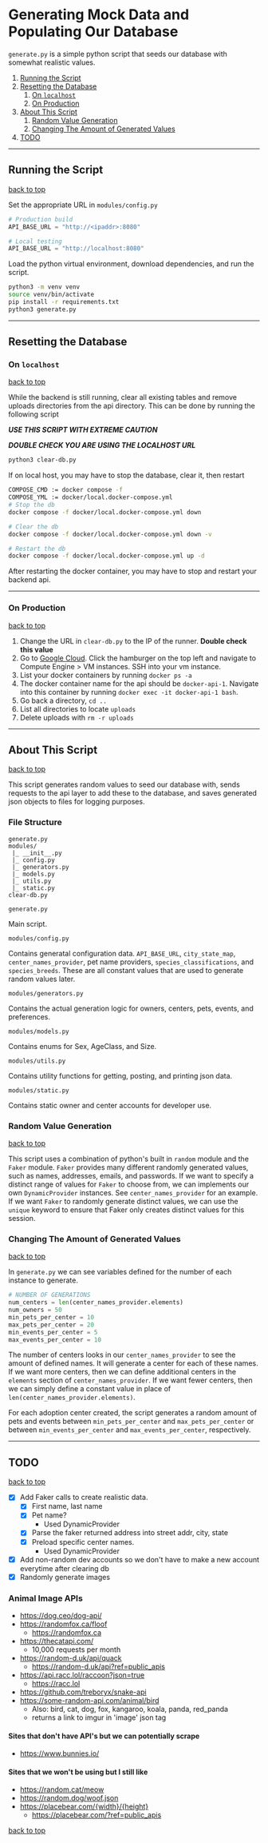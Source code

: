 # Generating Mock Data and Populating Our Database

`generate.py` is a simple python script that seeds our database with
somewhat realistic values. 

1.  [Running the Script](#running-the-script)
1.  [Resetting the Database](#resetting-the-database)
    1. [On `localhost`](#on-localhost)
    1. [On Production](#on-production)
1.  [About This Script](#about-this-script)
    1.  [Random Value Generation](#random-value-generation)
    1.  [Changing The Amount of Generated Values](#changing-the-amount-of-generated-values)
1.  [TODO](#todo)

---

## Running the Script

[back to top](#generating-mock-data-and-populating-our-database)

Set the appropriate URL in `modules/config.py`

```py
# Production build
API_BASE_URL = "http://<ipaddr>:8080"

# Local testing
API_BASE_URL = "http://localhost:8080"
```

Load the python virtual environment, download dependencies, and run the script.

```bash
python3 -m venv venv
source venv/bin/activate
pip install -r requirements.txt
python3 generate.py
```

---

## Resetting the Database

### On `localhost`

[back to top](#generating-mock-data-and-populating-our-database)

While the backend is still running, clear all existing tables and remove
uploads directories from the api directory. This can be done by running
the following script

***USE THIS SCRIPT WITH EXTREME CAUTION***

***DOUBLE CHECK YOU ARE USING THE LOCALHOST URL***

```bash
python3 clear-db.py
```

If on local host, you may have to stop the database, clear it, then restart

```bash
COMPOSE_CMD := docker compose -f
COMPOSE_YML := docker/local.docker-compose.yml
# Stop the db
docker compose -f docker/local.docker-compose.yml down

# Clear the db
docker compose -f docker/local.docker-compose.yml down -v

# Restart the db
docker compose -f docker/local.docker-compose.yml up -d
```

After restarting the docker container, you may have to stop and restart
your backend api.

---

### On Production

[back to top](#generating-mock-data-and-populating-our-database)

1.  Change the URL in `clear-db.py` to the IP of the runner. **Double check
  this value**
1.  Go to [Google Cloud](console.cloud.google.com). Click the hamburger on the
  top left and navigate to Compute Engine > VM instances. SSH into your vm
  instance.
1.  List your docker containers by running `docker ps -a`
1.  The docker container name for the api should be `docker-api-1`. Navigate
  into this container by running `docker exec -it docker-api-1 bash`.
1.  Go back a directory, `cd ..`
1.  List all directories to locate `uploads`
1.  Delete uploads with `rm -r uploads`

---

## About This Script

[back to top](#generating-mock-data-and-populating-our-database)

This script generates random values to seed our database with, sends requests
to the api layer to add these to the database, and saves generated json objects
to files for logging purposes.

### File Structure

```
generate.py
modules/
 |_ __init__.py
 |_ config.py
 |_ generators.py
 |_ models.py
 |_ utils.py
 |_ static.py
clear-db.py
```

`generate.py`

Main script.

`modules/config.py`

Contains generatal configuration data. `API_BASE_URL`, `city_state_map`,
`center_names_provider`, pet name providers, `species_classifications`,
and `species_breeds`. These are all constant values that are used to
generate random values later.

`modules/generators.py`

Contains the actual generation logic for owners, centers, pets, events, and preferences.

`modules/models.py`

Contains enums for Sex, AgeClass, and Size.

`modules/utils.py`

Contains utility functions for getting, posting, and printing json data.

`modules/static.py`

Contains static owner and center accounts for developer use.

### Random Value Generation

[back to top](#generating-mock-data-and-populating-our-database)

This script uses a combination of python's built in `random` module and
the `Faker` module. `Faker` provides many different randomly generated
values, such as names, addresses, emails, and passwords. If we want to
specify a distinct range of values for `Faker` to choose from, we can
implements our own `DynamicProvider` instances. See `center_names_provider`
for an example. If we want `Faker` to randomly generate distinct values,
we can use the `unique` keyword to ensure that Faker only creates distinct
values for this session.

### Changing The Amount of Generated Values

[back to top](#generating-mock-data-and-populating-our-database)

In `generate.py` we can see variables defined for the number of each
instance to generate.

```py
# NUMBER OF GENERATIONS
num_centers = len(center_names_provider.elements)
num_owners = 50
min_pets_per_center = 10
max_pets_per_center = 20
min_events_per_center = 5
max_events_per_center = 10
```

The number of centers looks in our `center_names_provider` to see the amount
of defined names. It will generate a center for each of these names. If we
want more centers, then we can define additional centers in the `elements`
section of `center_names_provider`. If we want fewer centers, then we can
simply define a constant value in place of `len(center_names_provider.elements)`.

For each adoption center created, the script generates a random amount of
pets and events between `min_pets_per_center` and `max_pets_per_center` or
between `min_events_per_center` and `max_events_per_center`, respectively.

---

## TODO

[back to top](#generating-mock-data-and-populating-our-database)

* [x] Add Faker calls to create realistic data.
    * [x] First name, last name
    * [x] Pet name?
        * Used DynamicProvider
    * [x] Parse the faker returned address into street addr, city, state
    * [x] Preload specific center names.
        * Used DynamicProvider
* [x] Add non-random dev accounts so we don't have to make a new account
    everytime after clearing db
* [x] Randomly generate images

### Animal Image APIs

* <https://dog.ceo/dog-api/>
* <https://randomfox.ca/floof>
    * <https://randomfox.ca>
* <https://thecatapi.com/>
    * 10,000 requests per month
* <https://random-d.uk/api/quack>
    * <https://random-d.uk/api?ref=public_apis>
* <https://api.racc.lol/raccoon?json=true>
    * <https://racc.lol>
* <https://github.com/treboryx/snake-api>
* <https://some-random-api.com/animal/bird>
    * Also: bird, cat, dog, fox, kangaroo, koala, panda, red\_panda
    * returns a link to imgur in 'image' json tag

#### Sites that don't have API's but we can potentially scrape

* <https://www.bunnies.io/>

#### Sites that we won't be using but I still like

* <https://random.cat/meow>
* <https://random.dog/woof.json>
* <https://placebear.com/{width}/{height}>
    * <https://placebear.com/?ref=public_apis>

[back to top](#generating-mock-data-and-populating-our-database)
